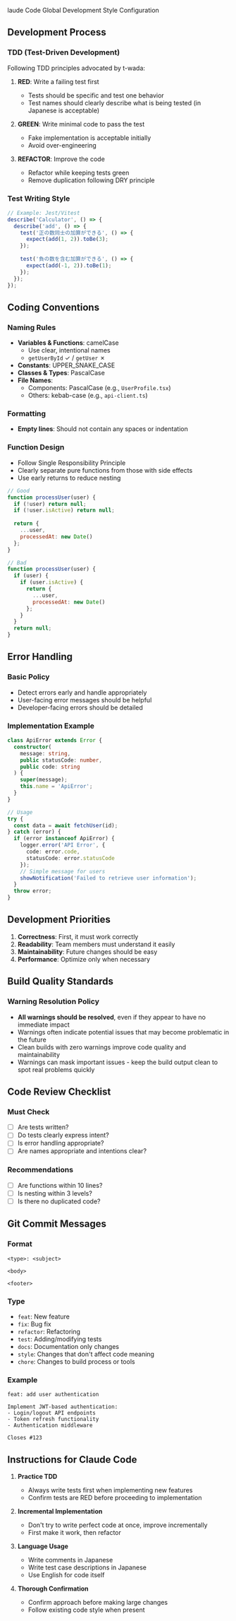 laude Code Global Development Style Configuration

## Development Process

### TDD (Test-Driven Development)
Following TDD principles advocated by t-wada:

1. **RED**: Write a failing test first
   - Tests should be specific and test one behavior
   - Test names should clearly describe what is being tested (in Japanese is acceptable)

2. **GREEN**: Write minimal code to pass the test
   - Fake implementation is acceptable initially
   - Avoid over-engineering

3. **REFACTOR**: Improve the code
   - Refactor while keeping tests green
   - Remove duplication following DRY principle

### Test Writing Style
```javascript
// Example: Jest/Vitest
describe('Calculator', () => {
  describe('add', () => {
    test('正の数同士の加算ができる', () => {
      expect(add(1, 2)).toBe(3);
    });
    
    test('負の数を含む加算ができる', () => {
      expect(add(-1, 2)).toBe(1);
    });
  });
});
```

## Coding Conventions

### Naming Rules
- **Variables & Functions**: camelCase
  - Use clear, intentional names
  - `getUserById` ✓ / `getUser` ✗
- **Constants**: UPPER_SNAKE_CASE
- **Classes & Types**: PascalCase
- **File Names**: 
  - Components: PascalCase (e.g., `UserProfile.tsx`)
  - Others: kebab-case (e.g., `api-client.ts`)

### Formatting
- **Empty lines**: Should not contain any spaces or indentation

### Function Design
- Follow Single Responsibility Principle
- Clearly separate pure functions from those with side effects
- Use early returns to reduce nesting

```javascript
// Good
function processUser(user) {
  if (!user) return null;
  if (!user.isActive) return null;
  
  return {
    ...user,
    processedAt: new Date()
  };
}

// Bad
function processUser(user) {
  if (user) {
    if (user.isActive) {
      return {
        ...user,
        processedAt: new Date()
      };
    }
  }
  return null;
}
```

## Error Handling

### Basic Policy
- Detect errors early and handle appropriately
- User-facing error messages should be helpful
- Developer-facing errors should be detailed

### Implementation Example
```typescript
class ApiError extends Error {
  constructor(
    message: string,
    public statusCode: number,
    public code: string
  ) {
    super(message);
    this.name = 'ApiError';
  }
}

// Usage
try {
  const data = await fetchUser(id);
} catch (error) {
  if (error instanceof ApiError) {
    logger.error('API Error', { 
      code: error.code, 
      statusCode: error.statusCode 
    });
    // Simple message for users
    showNotification('Failed to retrieve user information');
  }
  throw error;
}
```

## Development Priorities

1. **Correctness**: First, it must work correctly
2. **Readability**: Team members must understand it easily
3. **Maintainability**: Future changes should be easy
4. **Performance**: Optimize only when necessary

## Build Quality Standards

### Warning Resolution Policy
- **All warnings should be resolved**, even if they appear to have no immediate impact
- Warnings often indicate potential issues that may become problematic in the future
- Clean builds with zero warnings improve code quality and maintainability
- Warnings can mask important issues - keep the build output clean to spot real problems quickly

## Code Review Checklist

### Must Check
- [ ] Are tests written?
- [ ] Do tests clearly express intent?
- [ ] Is error handling appropriate?
- [ ] Are names appropriate and intentions clear?

### Recommendations
- [ ] Are functions within 10 lines?
- [ ] Is nesting within 3 levels?
- [ ] Is there no duplicated code?

## Git Commit Messages

### Format
```
<type>: <subject>

<body>

<footer>
```

### Type
- `feat`: New feature
- `fix`: Bug fix
- `refactor`: Refactoring
- `test`: Adding/modifying tests
- `docs`: Documentation only changes
- `style`: Changes that don't affect code meaning
- `chore`: Changes to build process or tools

### Example
```
feat: add user authentication

Implement JWT-based authentication:
- Login/logout API endpoints
- Token refresh functionality
- Authentication middleware

Closes #123
```

## Instructions for Claude Code

1. **Practice TDD**
   - Always write tests first when implementing new features
   - Confirm tests are RED before proceeding to implementation

2. **Incremental Implementation**
   - Don't try to write perfect code at once, improve incrementally
   - First make it work, then refactor

3. **Language Usage**
   - Write comments in Japanese
   - Write test case descriptions in Japanese
   - Use English for code itself

4. **Thorough Confirmation**
   - Confirm approach before making large changes
   - Follow existing code style when present

